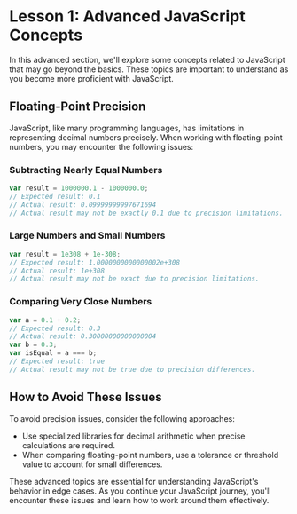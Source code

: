 # Lesson 1: Advanced JavaScript Concepts

In this advanced section, we'll explore some concepts related to JavaScript that may go beyond the basics. These topics are important to understand as you become more proficient with JavaScript.

## Floating-Point Precision

JavaScript, like many programming languages, has limitations in representing decimal numbers precisely. When working with floating-point numbers, you may encounter the following issues:

### Subtracting Nearly Equal Numbers

```javascript
var result = 1000000.1 - 1000000.0;
// Expected result: 0.1
// Actual result: 0.09999999997671694
// Actual result may not be exactly 0.1 due to precision limitations.
```

### Large Numbers and Small Numbers

```javascript
var result = 1e308 + 1e-308;
// Expected result: 1.0000000000000002e+308
// Actual result: 1e+308
// Actual result may not be exact due to precision limitations.
```

### Comparing Very Close Numbers

```javascript
var a = 0.1 + 0.2;
// Expected result: 0.3
// Actual result: 0.30000000000000004
var b = 0.3;
var isEqual = a === b;
// Expected result: true
// Actual result may not be true due to precision differences.
```

## How to Avoid These Issues

To avoid precision issues, consider the following approaches:

- Use specialized libraries for decimal arithmetic when precise calculations are required.
- When comparing floating-point numbers, use a tolerance or threshold value to account for small differences.

These advanced topics are essential for understanding JavaScript's behavior in edge cases. As you continue your JavaScript journey, you'll encounter these issues and learn how to work around them effectively.
